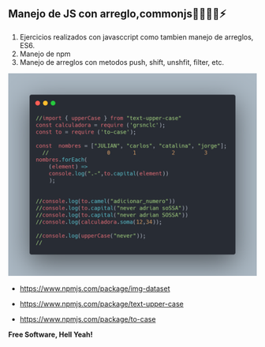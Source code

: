 
## Manejo de JS con arreglo,commonjs👩‍💻👨‍💻⚡
1. Ejercicios realizados con javasccript como tambien manejo de arreglos, ES6.
2. Manejo de npm
3. Manejo de arreglos con metodos push, shift, unshfit, filter, etc.

![Scheme](images/carbon.png)
  - https://www.npmjs.com/package/img-dataset
  - https://www.npmjs.com/package/text-upper-case

  - https://www.npmjs.com/package/to-case

  **Free Software, Hell Yeah!**